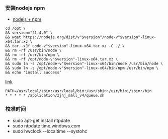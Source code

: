 ### 安装nodejs npm
+ [nodejs + npm](https://nodejs.org/en/download)

```
cd /opt \
&& version="21.4.0" \
&& wget https://nodejs.org/dist/v"$version"/node-v"$version"-linux-x64.tar.xz \
&& tar -xJf node-v"$version"-linux-x64.tar.xz -C ./ \
&& rm -rf /usr/bin/node \
&& rm -rf /usr/bin/npm \
&& rm -rf /opt/node-v"$version"-linux-x64.tar.xz \
&& sudo ln -s /opt/node-v"$version"-linux-x64/bin/node /usr/bin/node \
&& sudo ln -s /opt/node-v"$version"-linux-x64/bin/npm /usr/bin/npm \
&& echo 'install success'
```

[link](https://blog.csdn.net/weixin_36343850/article/details/79217611)
```cron
PATH=/usr/local/sbin:/usr/local/bin:/usr/sbin:/usr/bin:/sbin:/bin 
* * * * * /application/zjhj_mall_v4/queue.sh
```

### 校准时间

+ sudo apt-get install ntpdate
+ sudo ntpdate time.windows.com
+ sudo hwclock --localtime --systohc
